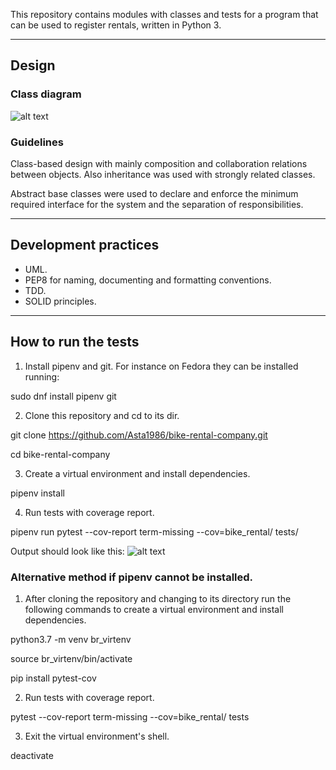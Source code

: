 This repository contains modules with classes and tests for a program that can be used to register rentals, written in Python 3.

----
## Design


### Class diagram
![alt text](https://i.postimg.cc/mgVhwdcq/bike-rental-3.png)

### Guidelines
Class-based design with mainly composition and collaboration relations between objects. Also inheritance was used with strongly related classes.

Abstract base classes were used to declare and enforce the minimum required interface for the system and the separation of responsibilities.

----
## Development practices
* UML.
* PEP8 for naming, documenting and formatting conventions.
* TDD.
* SOLID principles.

----
## How to run the tests
1. Install pipenv and git. For instance on Fedora they can be installed running:

 sudo dnf install pipenv git

2. Clone this repository and cd to its dir.

 git clone https://github.com/Asta1986/bike-rental-company.git

 cd bike-rental-company

3. Create a virtual environment and install dependencies.

 pipenv install

4. Run tests with coverage report.

 pipenv run pytest --cov-report term-missing --cov=bike_rental/ tests/

Output should look like this:
![alt text](https://i.postimg.cc/0y5ybptC/Screenshot-at-2019-01-15-21-35-44.png)

### Alternative method if pipenv cannot be installed.
1. After cloning the repository and changing to its directory run the following commands to create a virtual environment and install dependencies.

 python3.7 -m venv br_virtenv
 
 source br_virtenv/bin/activate
 
 pip install pytest-cov

2. Run tests with coverage report.

 pytest --cov-report term-missing --cov=bike_rental/ tests
 
3. Exit the virtual environment's shell.

 deactivate
 
